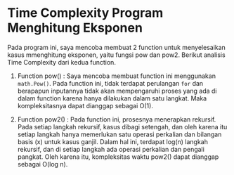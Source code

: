 # Time Complexity Program Menghitung Eksponen

Pada program ini, saya mencoba membuat 2 function untuk menyelesaikan kasus mmenghitung eksponen, yaitu fungsi pow dan pow2. Berikut analisis Time Complexity dari kedua function.

1. Function pow() :
    Saya mencoba membuat function ini menggunakan `math.Pow()`. Pada function ini, tidak terdapat perulangan `for` dan berapapun inputannya tidak akan mempengaruhi proses yang ada di dalam function karena hanya dilakukan dalam satu langkat. Maka kompleksitasnya dapat dianggap sebagai O(1).

2. Function pow2() :
    Pada function ini, prosesnya menerapkan rekursif. Pada setiap langkah rekursif, kasus dibagi setengah, dan oleh karena itu setiap langkah hanya memerlukan satu operasi perkalian dan bilangan basis (x) untuk kasus ganjil. Dalam hal ini, terdapat log(n) langkah rekursif, dan di setiap langkah ada operasi perkalian dan pengali pangkat. Oleh karena itu, kompleksitas waktu pow2() dapat dianggap sebagai O(log n).